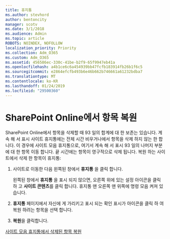 ```yaml
---
title: 휴지통
ms.author: stevhord
author: bentoncity
manager: scotv
ms.date: 3/1/2018
ms.audience: Admin
ms.topic: article
ROBOTS: NOINDEX, NOFOLLOW
localization_priority: Priority
ms.collection: Adm_O365
ms.custom: Adm_O365
ms.assetid: 456586ec-330c-41be-b2f9-65f9947eb41a
ms.openlocfilehash: a4b1ce6c6a454939bb47fcfb183914fb26b1f6c5
ms.sourcegitcommit: e2864efcfb493b6e46b662b746661a61232bdba7
ms.translationtype: MT
ms.contentlocale: ko-KR
ms.lasthandoff: 01/24/2019
ms.locfileid: "29500360"
---
```

# <a name="restore-items-in-sharepoint-online"></a>SharePoint Online에서 항목 복원

SharePoint Online에서 항목을 삭제할 때 93 일의 합계에 대 한 보존는 있습니다. 계속 해 서 표시 사이트 휴지통에는 전체 시간 비우거나에서 항목을 삭제 하지 않는 한 합니다. 이 경우에 사이트 모음 휴지통으로, 여기서 계속 해 서 표시 93 일의 나머지 부분에 대 한 항목 이동 합니다. 끝 시간에는 항목이 영구적으로 삭제 됩니다. 복원 하는 사이트에서 삭제 한 항목이 휴지통:
  
1. 사이트로 이동한 다음 왼쪽된 창에서 **휴지통** 을 클릭 합니다. 
    
    왼쪽된 창에서 **휴지통** 을 표시 되지 않으면, 오른쪽 위에 있는 설정 아이콘을 클릭 하 고 **사이트 콘텐츠**를 클릭 합니다. 휴지통 맨 오른쪽 맨 위쪽에 명령 모음 켜져 있습니다.
    
2. **휴지통** 페이지에서 자신에 게 가리키고 표시 되는 확인 표시가 아이콘을 클릭 하 여 복원 하려는 항목을 선택 합니다. 
    
3. **복원**을 클릭합니다.
    
[사이트 모음 휴지통에서 삭제된 항목 복원](https://go.microsoft.com/fwlink/?linkid=866439)
  

